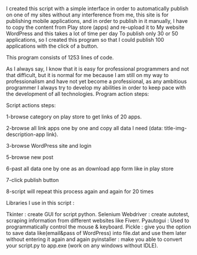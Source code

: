 I created this script with a simple interface in order to automatically publish on one of my sites without any interference from me, this site is for publishing mobile applications, and in order to publish in it manually, I have to copy the content from Play store (apps) and re-upload it to My website WordPress and this takes a lot of time per day To publish only 30 or 50 applications, so I created this program so that I could publish 100 applications with the click of a button.

This program consists of 1253 lines of code.

As I always say, I know that it is easy for professional programmers and not that difficult, but it is normal for me because I am still on my way to professionalism and have not yet become a professional, as any ambitious programmer I always try to develop my abilities in order to keep pace with the development of all technologies.
Program action steps:

Script actions steps:

1-browse category on play store to get links of 20 apps.

2-browse all link apps one by one and copy all data I need (data: title-img-description-app link).

3-browse WordPress site and login

5-browse new post

6-past all data one by one as an download app form like in play store

7-click publish button

8-script will repeat this process again and again for 20 times


Libraries I use in this script :

Tkinter : create GUI for script python.
Selenium Webdriver : create autotest, scraping information from different websites like Fiverr.
Pyautogui : Used to programmatically control the mouse & keyboard.
Pickle : give you the option to save data like(email&pass of WordPress) into file.dat and use them later without entering it again and again
pyinstaller : make you able to convert your script.py to app.exe (work on any windows without IDLE).
